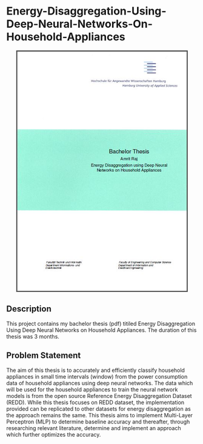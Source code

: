 # Energy-Disaggregation-Using-Deep-Neural-Networks-On-Household-Appliances

<p align="center">
  <img src="https://github.com/AmritRaj23/Energy-Disaggregation-Using-Deep-Neural-Networks-On-Household-Appliances/blob/master/Cover.JPG"/>
</p>

## Description 

This project contains my bachelor thesis (pdf) titiled Energy Disaggregation Using Deep Neural Networks on Household Appliances. The duration of this thesis was 3 months. 

## Problem Statement 

The aim of this thesis is to accurately and efficiently classify household appliances in small
time intervals (window) from the power consumption data of household appliances using
deep neural networks. The data which will be used for the household appliances to train the
neural network models is from the open source Reference Energy Disaggregation Dataset
(REDD). While this thesis focuses on REDD dataset, the implementation provided can be
replicated to other datasets for energy disaggregation as the approach remains the same.
This thesis aims to implement Multi-Layer Perceptron (MLP) to determine baseline accuracy
and thereafter, through researching relevant literature, determine and implement an
approach which further optimizes the accuracy.
